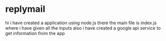 # replymail
hi i have created a application using node.js there the main file is index.js where i have given all the inputs 
also i have created a google api service to get information from the app 
